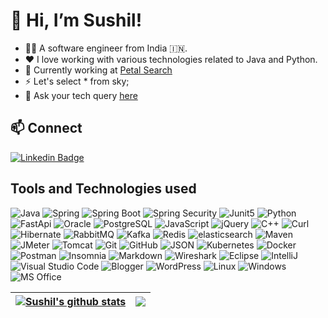 # 👋 Hi, I’m Sushil!

- 👨‍💻 A software engineer from India 🇮🇳.
- ❤️ I love working with various technologies related to Java and Python.
- 💼 Currently working at [Petal Search](https://petalsearch.com)
- ⚡ Let's select * from sky;
- 💬 Ask your tech query [here](https://github.com/smallintro/smallintro/issues)


## 📫 Connect
[![Linkedin Badge](https://img.shields.io/badge/-sushilprasad-blue?style=plastic&logo=linkedin&logoColor=white&link=https://www.linkedin.com/in/sushilprasad/)](https://www.linkedin.com/in/sushilprasad)


## Tools and Technologies used

![Java](https://img.shields.io/badge/-Java-007396?style=?style=plastic&logo=java&logoColor=orange)
![Spring](https://img.shields.io/badge/-Spring-43853d?style=plastic&logo=spring&logoColor=white)
![Spring Boot](https://img.shields.io/badge/-Spring%20Boot-43853d?style=plastic&logo=springboot&logoColor=white)
![Spring Security](https://img.shields.io/badge/-Spring%20Security-43853d?style=plastic&logo=springsecurity&logoColor=white)
![Junit5](https://img.shields.io/badge/-JUnit5-25A162?style=plastic&logo=junit5&logoColor=white)
![Python](https://img.shields.io/badge/-Python-3776AB?style=plastic&logo=python&logoColor=white)
![FastApi](https://img.shields.io/badge/-FastApi-3776AB?style=plastic&logo=fastapi&logoColor=white)
![Oracle](https://img.shields.io/badge/-Oracle-F80000?style=plastic&logo=oracle&logoColor=white)
![PostgreSQL](https://img.shields.io/badge/-PostgreSQL-4169E1?style=plastic&logo=postgresql&logoColor=white)
![JavaScript](https://img.shields.io/badge/-JavaScript-F7DF1E?style=plastic&logo=javascript&logoColor=black)
![jQuery](https://img.shields.io/badge/-jQuery-0769AD?style=plastic&logo=jquery&logoColor=white)
![C++](https://img.shields.io/badge/-C++-00599C?style=plastic&logo=cplusplus&logoColor=white)
![Curl](https://img.shields.io/badge/-Curl-073551?style=plastic&logo=curl&logoColor=white)
![Hibernate](https://img.shields.io/badge/-Hibernate-59666C?style=plastic&logo=hibernate&logoColor=white)
![RabbitMQ](https://img.shields.io/badge/-RabbitMQ-FF6600?style=plastic&logo=rabbitmq&logoColor=white)
![Kafka](https://img.shields.io/badge/-Kafka-231F20?style=plastic&logo=apachekafka&logoColor=white)
![Redis](https://img.shields.io/badge/-Redis-DC382D?style=plastic&logo=redis&logoColor=white)
![elasticsearch](https://img.shields.io/badge/-Postman-FF6C37?style=plastic&logo=elasticsearch&logoColor=white)
![Maven](https://img.shields.io/badge/-Maven-C71A36?style=plastic&logo=apachemaven&logoColor=white)
![JMeter](https://img.shields.io/badge/-JMeter-D22128?style=plastic&logo=apachejmeter&logoColor=white)
![Tomcat](https://img.shields.io/badge/-Tomcat-F8DC75?style=plastic&logo=apachetomcat&logoColor=black)
![Git](https://img.shields.io/badge/-Git-F05032?style=plastic&logo=git&logoColor=white)
![GitHub](https://img.shields.io/badge/-GitHub-181717?style=plastic&logo=github&logoColor=white)
![JSON](https://img.shields.io/badge/-JSON-000000?style=plastic&logo=json&logoColor=white)
![Kubernetes](https://img.shields.io/badge/-Kubernetes-326CE5?style=plastic&logo=kubernetes&logoColor=white)
![Docker](https://img.shields.io/badge/-Docker-2496ED?style=plastic&logo=docker&logoColor=white)
![Postman](https://img.shields.io/badge/-Postman-FF6C37?style=plastic&logo=postman&logoColor=white)
![Insomnia](https://img.shields.io/badge/-Insomnia-5849BE?style=plastic&logo=insomnia&logoColor=white)
![Markdown](https://img.shields.io/badge/-Markdown-000000?style=plastic&logo=markdown&logoColor=white)
![Wireshark](https://img.shields.io/badge/-Wireshark-1679A7?style=plastic&logo=wireshark&logoColor=white)
![Eclipse](https://img.shields.io/badge/-Eclipse-2C2255?style=plastic&logo=eclipse&logoColor=white)
![IntelliJ](https://img.shields.io/badge/-IntelliJ-000000?style=plastic&logo=intellijidea&logoColor=white)
![Visual Studio Code](https://img.shields.io/badge/-VS%20Code-007ACC?style=plastic&logo=visualstudiocode&logoColor=white)
![Blogger](https://img.shields.io/badge/-Blogger-FF5722?style=plastic&logo=blogger&logoColor=white)
![WordPress](https://img.shields.io/badge/-WordPress-21759B?style=plastic&logo=wordpress&logoColor=white)
![Linux](https://img.shields.io/badge/-Linux-FCC624?style=plastic&logo=linux&logoColor=black)
![Windows](https://img.shields.io/badge/-Windows-0078D6?style=plastic&logo=windows&logoColor=white)
![MS Office](https://img.shields.io/badge/-MS%20Office-D83B01?style=plastic&logo=microsoftoffice&logoColor=white)

<!--
![Katacoda](https://img.shields.io/badge/-Katacoda-F48220?style=plastic&logo=katacoda&logoColor=white)
![Amazon AWS](https://img.shields.io/badge/-Amazon%20AWS-FF6C37?style=plastic&logo=amazonaws&logoColor=white)
https://github.com/simple-icons/simple-icons/blob/develop/slugs.md
https://simpleicons.org/
-->

| <a href="https://github.com/anuraghazra/github-readme-stats" rel="nofollow" target="_blank"><img align="center" src="https://github-readme-stats.vercel.app/api?username=smallintro&show_icons=true&include_all_commits=true&theme=buefy&hide_border=true" alt="Sushil's github stats" /></a> | <a href="https://github.com/smallintro?tab=repositories"><img align="center" src="https://github-readme-stats.vercel.app/api/top-langs/?username=smallintro&layout=compact&theme=buefy&hide_border=true" /></a> |
| ------------- | ------------- |
